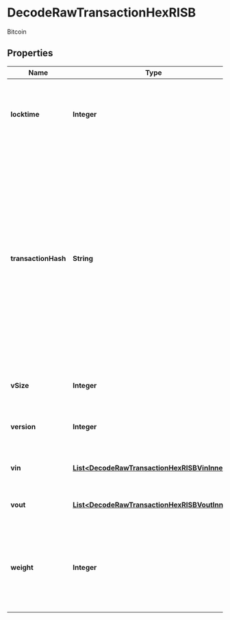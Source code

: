 

# DecodeRawTransactionHexRISB

Bitcoin

## Properties

| Name | Type | Description | Notes |
|------------ | ------------- | ------------- | -------------|
|**locktime** | **Integer** | Represents the time at which a particular transaction can be added to the blockchain. |  |
|**transactionHash** | **String** | Represents the same as transactionId for account-based protocols like Ethereum, while it could be different in UTXO-based protocols like Bitcoin. E.g., in UTXO-based protocols hash is different from transactionId for SegWit transactions. |  |
|**vSize** | **Integer** | Represents the virtual size of this transaction. |  |
|**version** | **Integer** | Represents the transaction version number. |  |
|**vin** | [**List&lt;DecodeRawTransactionHexRISBVinInner&gt;**](DecodeRawTransactionHexRISBVinInner.md) | Represents the transaction inputs. |  |
|**vout** | [**List&lt;DecodeRawTransactionHexRISBVoutInner&gt;**](DecodeRawTransactionHexRISBVoutInner.md) | Represents the transaction outputs. |  |
|**weight** | **Integer** | Represents the size of Bitcoin block, measured in weight units and including the segwit discount. |  [optional] |



